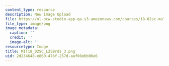 ```yaml
---
content_type: resource
description: New image Upload
file: https://ol-ocw-studio-app-qa.s3.amazonaws.com/courses/18-02sc-multivariable-calculus-fall-2010/2d234648e860476f257daaf08ebb06e6_MIT18_02SC_L25Brds_3.png
file_type: image/png
image_metadata:
  caption: ''
  credit: ''
  image-alt: ''
resourcetype: Image
title: MIT18_02SC_L25Brds_3.png
uid: 2d234648-e860-476f-257d-aaf08ebb06e6
---
```

